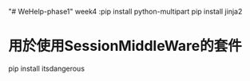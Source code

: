 "# WeHelp-phase1" 
week4 :pip install python-multipart
    pip install jinja2
# 用於使用SessionMiddleWare的套件
pip install itsdangerous 